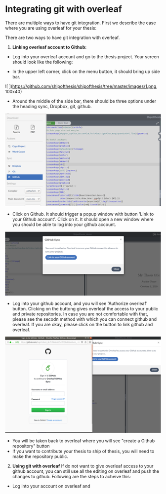 # Integrating git with overleaf

There are multiple ways to have git integration. First we describe the case where you are using overleaf for your thesis:

There are two ways to have git integration with overleaf. 
1. **Linking overleaf account  to Github:**
- Log into your overleaf account and go to the thesis project. Your screen should look like the following:


- In the upper left corner, click on the menu button, it should bring up side bar.

![ ](https://github.com/shipofthesis/shipofthesis/tree/master/images/1.png, 100x40)
- Around the middle of the side bar, there should be three options under the heading sync, Dropbox, git, github. 

![ ](images/2a.png)
- Click on Github. It should trigger a popup window with button 'Link to your Github account'. Click on it. It should open a new window where you should be able to log into your github account.

![ ](images/4a.png)
- Log into your github account, and you will see 'Authorize overleaf' button. Clicking on the buttong gives overleaf the access to your public and private repositories. In case you are not comfortable with that, please see the secodn method with which you can connect github and overleaf. If you are okay, please click on the button to link github and overleaf.

![ ](images/5a.png)
- You will be taken back to overleaf where you will see "create a Github repository" button
- If you want to contribute your thesis to ship of thesis, you will need to make the repository public.

2. **Using git with overleaf** If do not want to give overleaf access to your github account, you can still use all the editing on overleaf and push the changes to github. Following are the steps to acheive this:
- Log into your account on overleaf and 

